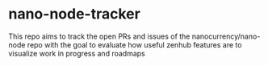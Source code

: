 # nano-node-tracker

This repo aims to track the open PRs and issues of the nanocurrency/nano-node repo with the goal to evaluate how useful zenhub features are to visualize work in progress and roadmaps
